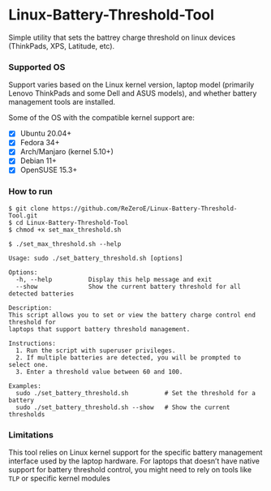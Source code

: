 # Linux-Battery-Threshold-Tool
Simple utility that sets the battrey charge threshold on linux devices (ThinkPads, XPS, Latitude, etc).


### Supported OS
Support varies based on the Linux kernel version, laptop model (primarily Lenovo ThinkPads and some Dell and ASUS models), and whether battery management tools are installed. 

Some of the OS with the compatible kernel support are:

- [x] Ubuntu 20.04+
- [x] Fedora 34+
- [x] Arch/Manjaro (kernel 5.10+)
- [x] Debian 11+
- [x] OpenSUSE 15.3+

### How to run
```shell
$ git clone https://github.com/ReZeroE/Linux-Battery-Threshold-Tool.git
$ cd Linux-Battery-Threshold-Tool
$ chmod +x set_max_threshold.sh

$ ./set_max_threshold.sh --help
```
```
Usage: sudo ./set_battery_threshold.sh [options]

Options:
  -h, --help          Display this help message and exit
  --show              Show the current battery threshold for all detected batteries

Description:
This script allows you to set or view the battery charge control end threshold for
laptops that support battery threshold management.

Instructions:
  1. Run the script with superuser privileges.
  2. If multiple batteries are detected, you will be prompted to select one.
  3. Enter a threshold value between 60 and 100.

Examples:
  sudo ./set_battery_threshold.sh          # Set the threshold for a battery
  sudo ./set_battery_threshold.sh --show   # Show the current thresholds

```

### Limitations
This tool relies on Linux kernel support for the specific battery management interface used by the laptop hardware. For laptops that doesn’t have native support for battery threshold control, you might need to rely on tools like `TLP` or specific kernel modules


